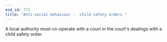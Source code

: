 ```yaml
---
esd_id: 772
title: "Anti-social behaviour -  child safety orders "
---
```


A local authority must co-operate with a court in the court's dealings with a child safety order.

